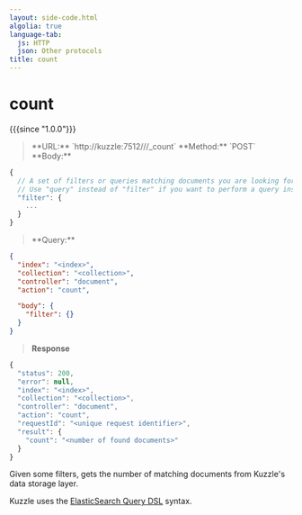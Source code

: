 ```yaml
---
layout: side-code.html
algolia: true
language-tab:
  js: HTTP
  json: Other protocols
title: count
---
```


# count

{{{since "1.0.0"}}}

<blockquote class="js">
<p>
**URL:** `http://kuzzle:7512/<index>/<collection>/_count`  
**Method:** `POST`  
**Body:**
</p>
</blockquote>


```js
{
  // A set of filters or queries matching documents you are looking for.
  // Use "query" instead of "filter" if you want to perform a query instead.
  "filter": {
    ...
  }
}
```


<blockquote class="json">
<p>
**Query:**
</p>
</blockquote>


```json
{
  "index": "<index>",
  "collection": "<collection>",
  "controller": "document",
  "action": "count",

  "body": {
    "filter": {}
  }
}
```

>**Response**

```js
{
  "status": 200,
  "error": null,
  "index": "<index>",
  "collection": "<collection>",
  "controller": "document",
  "action": "count",
  "requestId": "<unique request identifier>",
  "result": {
    "count": "<number of found documents>"
  }
}
```

Given some filters, gets the number of matching documents from Kuzzle's data storage layer.

Kuzzle uses the [ElasticSearch Query DSL](https://www.elastic.co/guide/en/elasticsearch/reference/5.x/query-dsl.html) syntax.

